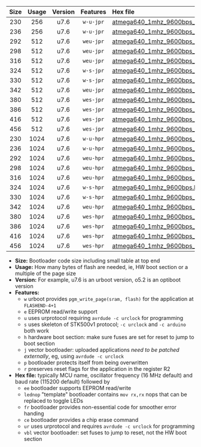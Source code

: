 |Size|Usage|Version|Features|Hex file|
|:-:|:-:|:-:|:-:|:--|
|230|256|u7.6|`w-u-jpr`|[atmega640_1mhz_9600bps_ur_vbl.hex](https://raw.githubusercontent.com/stefanrueger/urboot/main/bootloaders/atmega640/fcpu_1mhz/9600_bps/atmega640_1mhz_9600bps_ur_vbl.hex)|
|236|256|u7.6|`w-u-jpr`|[atmega640_1mhz_9600bps_lednop_ur_vbl.hex](https://raw.githubusercontent.com/stefanrueger/urboot/main/bootloaders/atmega640/fcpu_1mhz/9600_bps/atmega640_1mhz_9600bps_lednop_ur_vbl.hex)|
|292|512|u7.6|`weu-jpr`|[atmega640_1mhz_9600bps_ee_ur_vbl.hex](https://raw.githubusercontent.com/stefanrueger/urboot/main/bootloaders/atmega640/fcpu_1mhz/9600_bps/atmega640_1mhz_9600bps_ee_ur_vbl.hex)|
|298|512|u7.6|`weu-jpr`|[atmega640_1mhz_9600bps_ee_lednop_ur_vbl.hex](https://raw.githubusercontent.com/stefanrueger/urboot/main/bootloaders/atmega640/fcpu_1mhz/9600_bps/atmega640_1mhz_9600bps_ee_lednop_ur_vbl.hex)|
|316|512|u7.6|`weu-jpr`|[atmega640_1mhz_9600bps_ee_lednop_fr_ur_vbl.hex](https://raw.githubusercontent.com/stefanrueger/urboot/main/bootloaders/atmega640/fcpu_1mhz/9600_bps/atmega640_1mhz_9600bps_ee_lednop_fr_ur_vbl.hex)|
|324|512|u7.6|`w-s-jpr`|[atmega640_1mhz_9600bps_vbl.hex](https://raw.githubusercontent.com/stefanrueger/urboot/main/bootloaders/atmega640/fcpu_1mhz/9600_bps/atmega640_1mhz_9600bps_vbl.hex)|
|330|512|u7.6|`w-s-jpr`|[atmega640_1mhz_9600bps_lednop_vbl.hex](https://raw.githubusercontent.com/stefanrueger/urboot/main/bootloaders/atmega640/fcpu_1mhz/9600_bps/atmega640_1mhz_9600bps_lednop_vbl.hex)|
|342|512|u7.6|`weu-jpr`|[atmega640_1mhz_9600bps_ee_lednop_fr_ce_ur_vbl.hex](https://raw.githubusercontent.com/stefanrueger/urboot/main/bootloaders/atmega640/fcpu_1mhz/9600_bps/atmega640_1mhz_9600bps_ee_lednop_fr_ce_ur_vbl.hex)|
|380|512|u7.6|`wes-jpr`|[atmega640_1mhz_9600bps_ee_vbl.hex](https://raw.githubusercontent.com/stefanrueger/urboot/main/bootloaders/atmega640/fcpu_1mhz/9600_bps/atmega640_1mhz_9600bps_ee_vbl.hex)|
|386|512|u7.6|`wes-jpr`|[atmega640_1mhz_9600bps_ee_lednop_vbl.hex](https://raw.githubusercontent.com/stefanrueger/urboot/main/bootloaders/atmega640/fcpu_1mhz/9600_bps/atmega640_1mhz_9600bps_ee_lednop_vbl.hex)|
|416|512|u7.6|`wes-jpr`|[atmega640_1mhz_9600bps_ee_lednop_fr_vbl.hex](https://raw.githubusercontent.com/stefanrueger/urboot/main/bootloaders/atmega640/fcpu_1mhz/9600_bps/atmega640_1mhz_9600bps_ee_lednop_fr_vbl.hex)|
|456|512|u7.6|`wes-jpr`|[atmega640_1mhz_9600bps_ee_lednop_fr_ce_vbl.hex](https://raw.githubusercontent.com/stefanrueger/urboot/main/bootloaders/atmega640/fcpu_1mhz/9600_bps/atmega640_1mhz_9600bps_ee_lednop_fr_ce_vbl.hex)|
|230|1024|u7.6|`w-u-hpr`|[atmega640_1mhz_9600bps_ur.hex](https://raw.githubusercontent.com/stefanrueger/urboot/main/bootloaders/atmega640/fcpu_1mhz/9600_bps/atmega640_1mhz_9600bps_ur.hex)|
|236|1024|u7.6|`w-u-hpr`|[atmega640_1mhz_9600bps_lednop_ur.hex](https://raw.githubusercontent.com/stefanrueger/urboot/main/bootloaders/atmega640/fcpu_1mhz/9600_bps/atmega640_1mhz_9600bps_lednop_ur.hex)|
|292|1024|u7.6|`weu-hpr`|[atmega640_1mhz_9600bps_ee_ur.hex](https://raw.githubusercontent.com/stefanrueger/urboot/main/bootloaders/atmega640/fcpu_1mhz/9600_bps/atmega640_1mhz_9600bps_ee_ur.hex)|
|298|1024|u7.6|`weu-hpr`|[atmega640_1mhz_9600bps_ee_lednop_ur.hex](https://raw.githubusercontent.com/stefanrueger/urboot/main/bootloaders/atmega640/fcpu_1mhz/9600_bps/atmega640_1mhz_9600bps_ee_lednop_ur.hex)|
|316|1024|u7.6|`weu-hpr`|[atmega640_1mhz_9600bps_ee_lednop_fr_ur.hex](https://raw.githubusercontent.com/stefanrueger/urboot/main/bootloaders/atmega640/fcpu_1mhz/9600_bps/atmega640_1mhz_9600bps_ee_lednop_fr_ur.hex)|
|324|1024|u7.6|`w-s-hpr`|[atmega640_1mhz_9600bps.hex](https://raw.githubusercontent.com/stefanrueger/urboot/main/bootloaders/atmega640/fcpu_1mhz/9600_bps/atmega640_1mhz_9600bps.hex)|
|330|1024|u7.6|`w-s-hpr`|[atmega640_1mhz_9600bps_lednop.hex](https://raw.githubusercontent.com/stefanrueger/urboot/main/bootloaders/atmega640/fcpu_1mhz/9600_bps/atmega640_1mhz_9600bps_lednop.hex)|
|342|1024|u7.6|`weu-hpr`|[atmega640_1mhz_9600bps_ee_lednop_fr_ce_ur.hex](https://raw.githubusercontent.com/stefanrueger/urboot/main/bootloaders/atmega640/fcpu_1mhz/9600_bps/atmega640_1mhz_9600bps_ee_lednop_fr_ce_ur.hex)|
|380|1024|u7.6|`wes-hpr`|[atmega640_1mhz_9600bps_ee.hex](https://raw.githubusercontent.com/stefanrueger/urboot/main/bootloaders/atmega640/fcpu_1mhz/9600_bps/atmega640_1mhz_9600bps_ee.hex)|
|386|1024|u7.6|`wes-hpr`|[atmega640_1mhz_9600bps_ee_lednop.hex](https://raw.githubusercontent.com/stefanrueger/urboot/main/bootloaders/atmega640/fcpu_1mhz/9600_bps/atmega640_1mhz_9600bps_ee_lednop.hex)|
|416|1024|u7.6|`wes-hpr`|[atmega640_1mhz_9600bps_ee_lednop_fr.hex](https://raw.githubusercontent.com/stefanrueger/urboot/main/bootloaders/atmega640/fcpu_1mhz/9600_bps/atmega640_1mhz_9600bps_ee_lednop_fr.hex)|
|456|1024|u7.6|`wes-hpr`|[atmega640_1mhz_9600bps_ee_lednop_fr_ce.hex](https://raw.githubusercontent.com/stefanrueger/urboot/main/bootloaders/atmega640/fcpu_1mhz/9600_bps/atmega640_1mhz_9600bps_ee_lednop_fr_ce.hex)|

- **Size:** Bootloader code size including small table at top end
- **Usage:** How many bytes of flash are needed, ie, HW boot section or a multiple of the page size
- **Version:** For example, u7.6 is an urboot version, o5.2 is an optiboot version
- **Features:**
  + `w` urboot provides `pgm_write_page(sram, flash)` for the application at `FLASHEND-4+1`
  + `e` EEPROM read/write support
  + `u` uses urprotocol requiring `avrdude -c urclock` for programming
  + `s` uses skeleton of STK500v1 protocol; `-c urclock` and `-c arduino` both work
  + `h` hardware boot section: make sure fuses are set for reset to jump to boot section
  + `j` vector bootloader: uploaded applications *need to be patched externally*, eg, using `avrdude -c urclock`
  + `p` bootloader protects itself from being overwritten
  + `r` preserves reset flags for the application in the register R2
- **Hex file:** typically MCU name, oscillator frequency (16 MHz default) and baud rate (115200 default) followed by
  + `ee` bootloader supports EEPROM read/write
  + `lednop` "template" bootloader contains `mov rx,rx` nops that can be replaced to toggle LEDs
  + `fr` bootloader provides non-essential code for smoother error handing
  + `ce` bootloader provides a chip erase command
  + `ur` uses urprotocol and requires `avrdude -c urclock` for programming
  + `vbl` vector bootloader: set fuses to jump to reset, not the HW boot section

